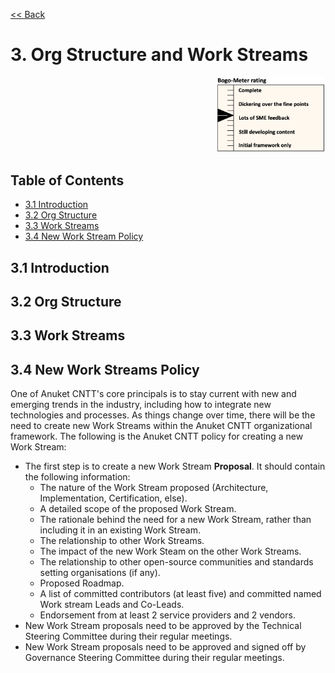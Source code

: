 [<< Back](../)

# 3. Org Structure and Work Streams
<p align="right"><img src="../figures/bogo_lsf.png" alt="scope" title="Scope" width="35%"/></p>

## Table of Contents
* [3.1 Introduction](#3.1)
* [3.2 Org Structure](#3.2)
* [3.3 Work Streams](#3.3)
* [3.4 New Work Stream Policy](#3.4)

<a name="3.1"></a>
## 3.1 Introduction

<a name="3.2"></a>
## 3.2 Org Structure

<a name="3.3"></a>
## 3.3 Work Streams

<a name="3.4"></a>
## 3.4 New Work Streams Policy
One of Anuket CNTT's core principals is to stay current with new and emerging trends in the industry, including how to integrate new technologies and processes. As things change over time, there will be the need to create new Work Streams within the Anuket CNTT organizational framework. The following is the Anuket CNTT policy for creating a new Work Stream:

- The first step is to create a new Work Stream **Proposal**.  It should contain the following information:
  - The nature of the Work Stream proposed (Architecture, Implementation, Certification, else).
  - A detailed scope of the proposed Work Stream.
  - The rationale behind the need for a new Work Stream, rather than including it in an existing Work Stream.
  - The relationship to other Work Streams.
  - The impact of the new Work Steam on the other Work Streams.
  - The relationship to other open-source communities and standards setting organisations (if any).
  - Proposed Roadmap.
  - A list of committed contributors (at least five) and committed named Work stream Leads and Co-Leads.
  - Endorsement from at least 2 service providers and 2 vendors.
- New Work Stream proposals need to be approved by the Technical Steering Committee during their regular meetings.
- New Work Stream proposals need to be approved and signed off by Governance Steering Committee during their regular meetings.

